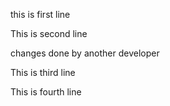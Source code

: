 this is first line

This is second line

changes done by another developer

This is third line

This is fourth line